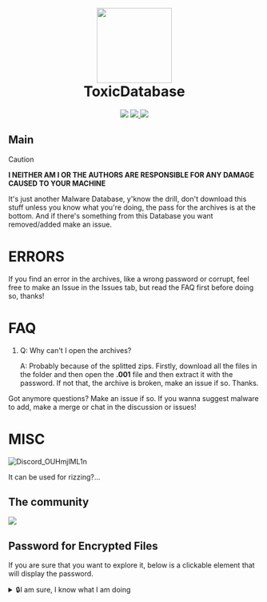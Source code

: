 <h1 align="center">
  <br>
  <img src=https://files.softicons.com/download/application-icons/malware-icons-by-deleket/ico/Radioactive.ico width="150">
  <br>
  ToxicDatabase
  <br>
</h1>
<p align="center">
</a>
<a href=https://github.com/FelloBoiYuuka/ToxicDatabase/pulse><img src=https://img.shields.io/github/repo-size/FelloBoiYuuka/ToxicDatabase?style=flat&logo=GitHub&logoColor=white&color=ff8f00></a>
<a href="https://github.com/FelloBoiYuuka/ToxicDatabase/issues">
<img src="https://img.shields.io/github/issues-raw/FelloBoiYuuka/ToxicDatabase.svg?style=flat&logo=github&logoColor=white"
<a href="https://github.com/FelloBoiYuuka/ToxicDatabase/releases">
<a href=https://github.com/FelloBoiYuuka/ToxicDatabase/archive/refs/heads/main.zip><img src=https://img.shields.io/badge/%F0%9F%93%A5%20Download_Repo-red></a>
</a>

## Main
> [!CAUTION]
> **I NEITHER AM I OR THE AUTHORS ARE RESPONSIBLE FOR ANY DAMAGE CAUSED TO YOUR MACHINE**

It's just another Malware Database, y'know the drill, don't download this stuff unless you know what you're doing, the pass for the archives is at the bottom.
And if there's something from this Database you want removed/added make an issue.

# ERRORS
If you find an error in the archives, like a wrong password or corrupt, feel free to make an Issue in the Issues tab, but read the FAQ first before doing so, thanks!

# FAQ

1. Q: Why can't I open the archives?

   A: Probably because of the splitted zips. Firstly, download all the files in the folder and then open the **.001** file and then extract it with the password. If not that, the archive is broken, make an issue if so. Thanks.

Got anymore questions? Make an issue if so.
If you wanna suggest malware to add, make a merge or chat in the discussion or issues!
# MISC

![Discord_OUHmjlML1n](https://github.com/user-attachments/assets/ccd90b21-9449-4921-bfbd-bab4e55ee724)

It can be used for rizzing?...
## The community
[![](https://dcbadge.limes.pink/api/server/FV48uwmBdH)](https://discord.gg/tM6Zbr7PeR)


## Password for Encrypted Files
If you are sure that you want to explore it, below is a clickable element that will display the password.
<details>
<summary>🔒I am sure, I know what I am doing</summary>

**infected**

